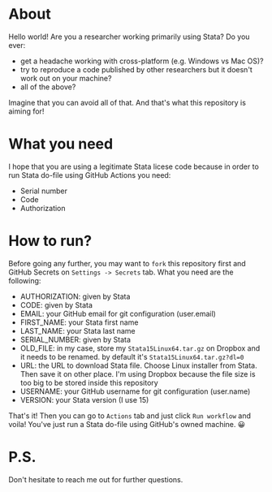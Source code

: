 # About

Hello world! Are you a researcher working primarily using Stata? Do you ever:
- get a headache working with cross-platform (e.g. Windows vs Mac OS)?
- try to reproduce a code published by other researchers but it doesn't work out on your machine?
- all of the above?

Imagine that you can avoid all of that. And that's what this repository is aiming for!

# What you need
I hope that you are using a legitimate Stata licese code because in order to run
Stata do-file using GitHub Actions you need:
- Serial number
- Code
- Authorization

# How to run?
Before going any further, you may want to `fork` this repository first and GitHub
Secrets on `Settings -> Secrets` tab. What you need are the following:

- AUTHORIZATION: given by Stata
- CODE: given by Stata
- EMAIL: your GitHub email for git configuration (user.email)
- FIRST_NAME: your Stata first name
- LAST_NAME: your Stata last name
- SERIAL_NUMBER: given by Stata
- OLD_FILE: in my case, store my `Stata15Linux64.tar.gz` on Dropbox and it needs to be renamed. by default it's `Stata15Linux64.tar.gz?dl=0`
- URL: the URL to download Stata file. Choose Linux installer from Stata. Then save it on other place. I'm using Dropbox because the file size is too big to be stored inside this repository
- USERNAME: your GitHub username for git configuration (user.name)
- VERSION: your Stata version (I use 15)

That's it! Then you can go to `Actions` tab and just click `Run workflow` and voila!
You've just run a Stata do-file using GitHub's owned machine. 😀

# P.S.
Don't hesitate to reach me out for further questions.
